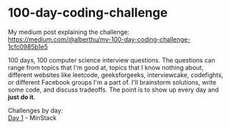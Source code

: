 # 100-day-coding-challenge

My medium post explaining the challenge: https://medium.com/@alberthu/my-100-day-coding-challenge-1cfc0985b1e5

100 days, 100 computer science interview questions. The questions can range from topics that I'm good at,
topics that I know nothing about, different websites like leetcode, geeksforgeeks,
interviewcake, codefights, or different Facebook groups I'm a part of. I'll
brainstorm solutions, write some code, and discuss tradeoffs. The point is to show
up every day and **just do it**.

Challenges by day:  
[Day 1](./day1) - MinStack
